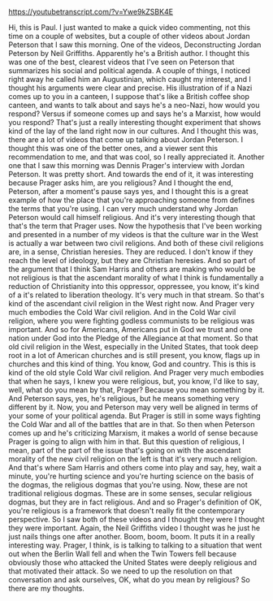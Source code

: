 https://youtubetranscript.com/?v=Ywe9kZSBK4E

 Hi, this is Paul. I just wanted to make a quick video commenting, not this time on a couple of websites, but a couple of other videos about Jordan Peterson that I saw this morning. One of the videos, Deconstructing Jordan Peterson by Neil Griffiths. Apparently he's a British author. I thought this was one of the best, clearest videos that I've seen on Peterson that summarizes his social and political agenda. A couple of things, I noticed right away he called him an Augustinian, which caught my interest, and I thought his arguments were clear and precise. His illustration of if a Nazi comes up to you in a canteen, I suppose that's like a British coffee shop canteen, and wants to talk about and says he's a neo-Nazi, how would you respond? Versus if someone comes up and says he's a Marxist, how would you respond? That's just a really interesting thought experiment that shows kind of the lay of the land right now in our cultures. And I thought this was, there are a lot of videos that come up talking about Jordan Peterson. I thought this was one of the better ones, and a viewer sent this recommendation to me, and that was cool, so I really appreciated it. Another one that I saw this morning was Dennis Prager's interview with Jordan Peterson. It was pretty short. And towards the end of it, it was interesting because Prager asks him, are you religious? And I thought the end, Peterson, after a moment's pause says yes, and I thought this is a great example of how the place that you're approaching someone from defines the terms that you're using. I can very much understand why Jordan Peterson would call himself religious. And it's very interesting though that that's the term that Prager uses. Now the hypothesis that I've been working and presented in a number of my videos is that the culture war in the West is actually a war between two civil religions. And both of these civil religions are, in a sense, Christian heresies. They are reduced. I don't know if they reach the level of ideology, but they are Christian heresies. And so part of the argument that I think Sam Harris and others are making who would be not religious is that the ascendant morality of what I think is fundamentally a reduction of Christianity into this oppressor, oppressee, you know, it's kind of a it's related to liberation theology. It's very much in that stream. So that's kind of the ascendant civil religion in the West right now. And Prager very much embodies the Cold War civil religion. And in the Cold War civil religion, where you were fighting godless communists to be religious was important. And so for Americans, Americans put in God we trust and one nation under God into the Pledge of the Allegiance at that moment. So that old civil religion in the West, especially in the United States, that took deep root in a lot of American churches and is still present, you know, flags up in churches and this kind of thing. You know, God and country. This is this is kind of the old style Cold War civil religion. And Prager very much embodies that when he says, I knew you were religious, but, you know, I'd like to say, well, what do you mean by that, Prager? Because you mean something by it. And Peterson says, yes, he's religious, but he means something very different by it. Now, you and Peterson may very well be aligned in terms of your some of your political agenda. But Prager is still in some ways fighting the Cold War and all of the battles that are in that. So then when Peterson comes up and he's criticizing Marxism, it makes a world of sense because Prager is going to align with him in that. But this question of religious, I mean, part of the part of the issue that's going on with the ascendant morality of the new civil religion on the left is that it's very much a religion. And that's where Sam Harris and others come into play and say, hey, wait a minute, you're hurting science and you're hurting science on the basis of the dogmas, the religious dogmas that you're using. Now, these are not traditional religious dogmas. These are in some senses, secular religious dogmas, but they are in fact religious. And and so Prager's definition of OK, you're religious is a framework that doesn't really fit the contemporary perspective. So I saw both of these videos and I thought they were I thought they were important. Again, the Neil Griffiths video I thought was he just he just nails things one after another. Boom, boom, boom. It puts it in a really interesting way. Prager, I think, is is talking to talking to a situation that went out when the Berlin Wall fell and when the Twin Towers fell because obviously those who attacked the United States were deeply religious and that motivated their attack. So we need to up the resolution on that conversation and ask ourselves, OK, what do you mean by religious? So there are my thoughts.